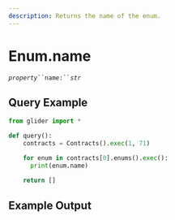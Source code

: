 ```yaml
---
description: Returns the name of the enum.
---
```


# Enum.name

_`property`_` ``name:`` `_`str`_

## Query Example

```python
from glider import *

def query():
    contracts = Contracts().exec(1, 71)

    for enum in contracts[0].enums().exec():
      print(enum.name)

    return []
```

## Example Output

<figure><img src="../../.gitbook/assets/Screenshot 2025-07-25 at 6.24.51 PM.png" alt=""><figcaption></figcaption></figure>
